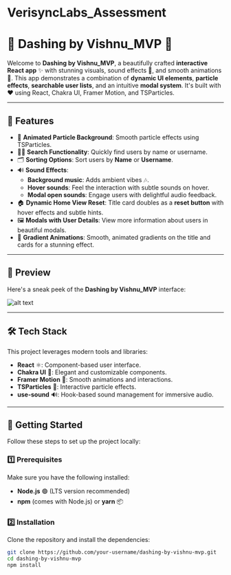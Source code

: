 # VerisyncLabs_Assessment

# 🚀 Dashing by Vishnu_MVP 🎨

Welcome to **Dashing by Vishnu_MVP**, a beautifully crafted **interactive React app** ✨ with stunning visuals, sound effects 🎵, and smooth animations 🎥. This app demonstrates a combination of **dynamic UI elements**, **particle effects**, **searchable user lists**, and an intuitive **modal system**. It's built with ❤️ using React, Chakra UI, Framer Motion, and TSParticles.

---

## 🌟 Features

- 🎇 **Animated Particle Background**: Smooth particle effects using TSParticles.
- 🕵️‍♂️ **Search Functionality**: Quickly find users by name or username.
- 🗂️ **Sorting Options**: Sort users by **Name** or **Username**.
- 🔊 **Sound Effects**:  
  - **Background music**: Adds ambient vibes 🎶.  
  - **Hover sounds**: Feel the interaction with subtle sounds on hover.  
  - **Modal open sounds**: Engage users with delightful audio feedback.
- 🏠 **Dynamic Home View Reset**: Title card doubles as a **reset button** with hover effects and subtle hints.
- 🖼️ **Modals with User Details**: View more information about users in beautiful modals.
- 🎨 **Gradient Animations**: Smooth, animated gradients on the title and cards for a stunning effect.

---

## 📸 Preview

Here's a sneak peek of the **Dashing by Vishnu_MVP** interface:

![alt text](https://github.com/vishnu-MVP/[VerisyncLabs_Assessment]/blob/main/UI.PNG?raw=true)

---

## 🛠️ Tech Stack

This project leverages modern tools and libraries:

- **React** ⚛️: Component-based user interface.
- **Chakra UI** 🌈: Elegant and customizable components.
- **Framer Motion** 🎥: Smooth animations and interactions.
- **TSParticles** 🎇: Interactive particle effects.
- **use-sound** 🔊: Hook-based sound management for immersive audio.

---

## 🚀 Getting Started

Follow these steps to set up the project locally:

### 1️⃣ Prerequisites

Make sure you have the following installed:

- **Node.js** 🟢 (LTS version recommended)  
- **npm** (comes with Node.js) or **yarn** 📦

### 2️⃣ Installation

Clone the repository and install the dependencies:

```bash
git clone https://github.com/your-username/dashing-by-vishnu-mvp.git
cd dashing-by-vishnu-mvp
npm install
